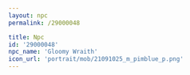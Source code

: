 ```yaml
---
layout: npc
permalink: /29000048

title: Npc
id: '29000048'
npc_name: 'Gloomy Wraith'
icon_url: 'portrait/mob/21091025_m_pimblue_p.png'
---
```

